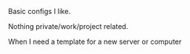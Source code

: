 Basic configs I like.

Nothing private/work/project related.

When I need a template for a new server or computer


